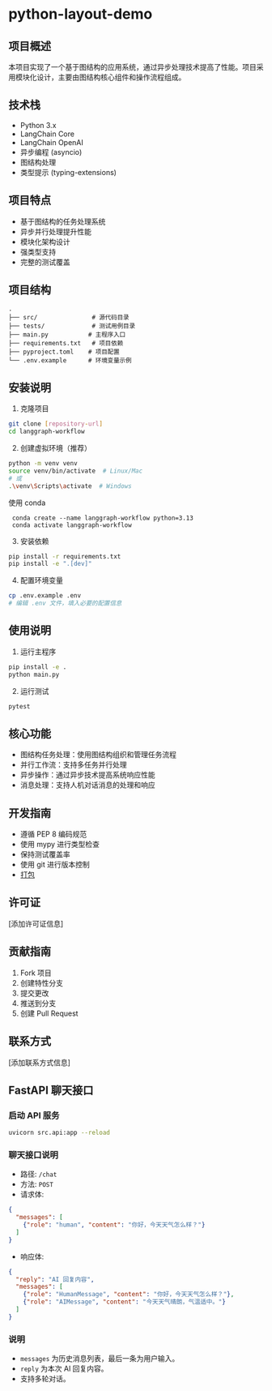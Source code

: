 # python-layout-demo

## 项目概述

本项目实现了一个基于图结构的应用系统，通过异步处理技术提高了性能。项目采用模块化设计，主要由图结构核心组件和操作流程组成。

## 技术栈

- Python 3.x
- LangChain Core
- LangChain OpenAI
- 异步编程 (asyncio)
- 图结构处理
- 类型提示 (typing-extensions)

## 项目特点

- 基于图结构的任务处理系统
- 异步并行处理提升性能
- 模块化架构设计
- 强类型支持
- 完整的测试覆盖

## 项目结构

```
.
├── src/               # 源代码目录
├── tests/             # 测试用例目录
├── main.py           # 主程序入口
├── requirements.txt   # 项目依赖
├── pyproject.toml    # 项目配置
└── .env.example      # 环境变量示例
```

## 安装说明

1. 克隆项目
```bash
git clone [repository-url]
cd langgraph-workflow
```

2. 创建虚拟环境（推荐）
```bash
python -m venv venv
source venv/bin/activate  # Linux/Mac
# 或
.\venv\Scripts\activate  # Windows
```

使用  conda
```
 conda create --name langgraph-workflow python=3.13
 conda activate langgraph-workflow
```

3. 安装依赖
```bash
pip install -r requirements.txt
pip install -e ".[dev]"
```

4. 配置环境变量
```bash
cp .env.example .env
# 编辑 .env 文件，填入必要的配置信息
```

## 使用说明

1. 运行主程序

```bash
pip install -e .
python main.py
```

2. 运行测试

```bash
pytest
```

## 核心功能

- 图结构任务处理：使用图结构组织和管理任务流程
- 并行工作流：支持多任务并行处理
- 异步操作：通过异步技术提高系统响应性能
- 消息处理：支持人机对话消息的处理和响应

## 开发指南

- 遵循 PEP 8 编码规范
- 使用 mypy 进行类型检查
- 保持测试覆盖率
- 使用 git 进行版本控制
- [打包](https://packaging.pythonlang.cn/en/latest/guides/distributing-packages-using-setuptools/)

## 许可证

[添加许可证信息]

## 贡献指南

1. Fork 项目
2. 创建特性分支
3. 提交更改
4. 推送到分支
5. 创建 Pull Request

## 联系方式

[添加联系方式信息]

## FastAPI 聊天接口

### 启动 API 服务

```bash
uvicorn src.api:app --reload
```

### 聊天接口说明

- 路径: `/chat`
- 方法: `POST`
- 请求体:

```json
{
  "messages": [
    {"role": "human", "content": "你好，今天天气怎么样？"}
  ]
}
```

- 响应体:

```json
{
  "reply": "AI 回复内容",
  "messages": [
    {"role": "HumanMessage", "content": "你好，今天天气怎么样？"},
    {"role": "AIMessage", "content": "今天天气晴朗，气温适中。"}
  ]
}
```

### 说明
- `messages` 为历史消息列表，最后一条为用户输入。
- `reply` 为本次 AI 回复内容。
- 支持多轮对话。
